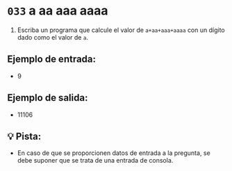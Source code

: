 # `033` a aa aaa aaaa

1. Escriba un programa que calcule el valor de `a+aa+aaa+aaaa` con un dígito dado como el valor de `a`.

## Ejemplo de entrada:

+ 9

## Ejemplo de salida:

+ 11106

## 💡 Pista:

+ En caso de que se proporcionen datos de entrada a la pregunta, se debe suponer que se trata de una entrada de consola.
